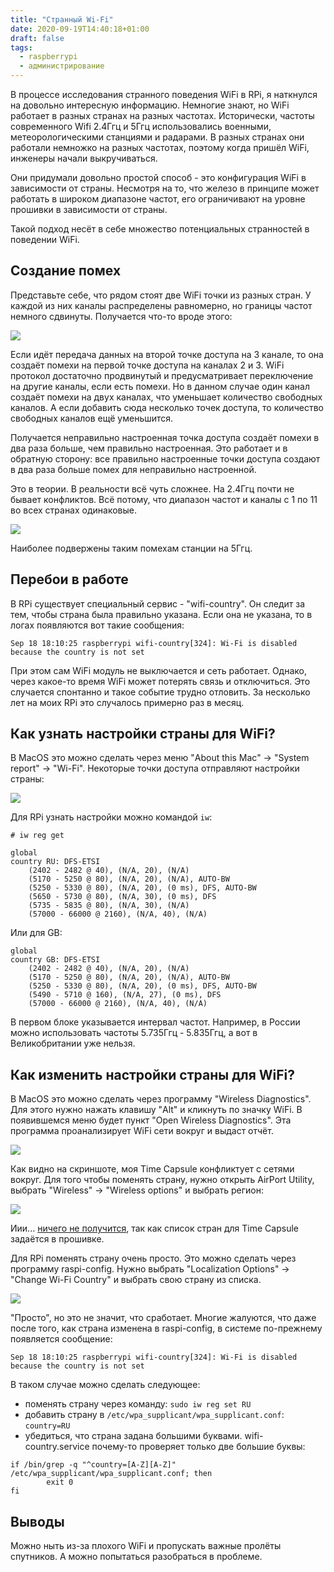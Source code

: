 ```yaml
---
title: "Странный Wi-Fi"
date: 2020-09-19T14:40:18+01:00
draft: false
tags:
  - raspberrypi
  - администрирование
---
```



В процессе исследования странного поведения WiFi в RPi, я наткнулся на довольно интересную информацию. Немногие знают, но WiFi работает в разных странах на разных частотах. Исторически, частоты современного Wifi 2.4Ггц и 5Ггц использовались военными, метеорологическими станциями и радарами. В разных странах они работали немножко на разных частотах, поэтому когда пришёл WiFi, инженеры начали выкручиваться. 

Они придумали довольно простой способ - это конфигурация WiFi в зависимости от страны. Несмотря на то, что железо в принципе может работать в широком диапазоне частот, его ограничивают на уровне прошивки в зависимости от страны.

Такой подход несёт в себе множество потенциальных странностей в поведении WiFi.

## Создание помех

Представьте себе, что рядом стоят две WiFi точки из разных стран. У каждой из них каналы распределены равномерно, но границы частот немного сдвинуты. Получается что-то вроде этого:

![](/img/wifi-country-codes/1.png)

Если идёт передача данных на второй точке доступа на 3 канале, то она создаёт помехи на первой точке доступа на каналах 2 и 3. WiFi протокол достаточно продвинутый и предусматривает переключение на другие каналы, если есть помехи. Но в данном случае один канал создаёт помехи на двух каналах, что уменьшает количество свободных каналов. А если добавить сюда несколько точек доступа, то количество свободных каналов ещё уменьшится.

Получается неправильно настроенная точка доступа создаёт помехи в два раза больше, чем правильно настроенная. Это работает и в обратную сторону: все правильно настроенные точки доступа создают в два раза больше помех для неправильно настроенной.

Это в теории. В реальности всё чуть сложнее. На 2.4Ггц почти не бывает конфликтов. Всё потому, что диапазон частот и каналы с 1 по 11 во всех странах одинаковые.  

![](/img/wifi-country-codes/2.png)

Наиболее подвержены таким помехам станции на 5Ггц.

## Перебои в работе

В RPi существует специальный сервис - "wifi-country". Он следит за тем, чтобы страна была правильно указана. Если она не указана, то в логах появляются вот такие сообщения:

```
Sep 18 18:10:25 raspberrypi wifi-country[324]: Wi-Fi is disabled because the country is not set
```

При этом сам WiFi модуль не выключается и сеть работает. Однако, через какое-то время WiFi может потерять связь и отключиться. Это случается спонтанно и такое событие трудно отловить. За несколько лет на моих RPi это случалось примерно раз в месяц.

## Как узнать настройки страны для WiFi?

В MacOS это можно сделать через меню "About this Mac" -> "System report" -> "Wi-Fi". Некоторые точки доступа отправляют настройки страны:

![](/img/wifi-country-codes/3.png)

Для RPi узнать настройки можно командой ```iw```:

```
# iw reg get

global
country RU: DFS-ETSI
	(2402 - 2482 @ 40), (N/A, 20), (N/A)
	(5170 - 5250 @ 80), (N/A, 20), (N/A), AUTO-BW
	(5250 - 5330 @ 80), (N/A, 20), (0 ms), DFS, AUTO-BW
	(5650 - 5730 @ 80), (N/A, 30), (0 ms), DFS
	(5735 - 5835 @ 80), (N/A, 30), (N/A)
	(57000 - 66000 @ 2160), (N/A, 40), (N/A)
```

Или для GB:

```
global
country GB: DFS-ETSI
	(2402 - 2482 @ 40), (N/A, 20), (N/A)
	(5170 - 5250 @ 80), (N/A, 20), (N/A), AUTO-BW
	(5250 - 5330 @ 80), (N/A, 20), (0 ms), DFS, AUTO-BW
	(5490 - 5710 @ 160), (N/A, 27), (0 ms), DFS
	(57000 - 66000 @ 2160), (N/A, 40), (N/A)
```

В первом блоке указывается интервал частот. Например, в России можно использовать частоты 5.735Ггц - 5.835Ггц, а вот в Великобритании уже нельзя.

## Как изменить настройки страны для WiFi?

В MacOS это можно сделать через программу "Wireless Diagnostics". Для этого нужно нажать клавишу "Alt" и кликнуть по значку WiFi. В появившемся меню будет пункт "Open Wireless Diagnostics". Эта программа проанализирует WiFi сети вокруг и выдаст отчёт.

![](/img/wifi-country-codes/4.png)

Как видно на скриншоте, моя Time Capsule конфликтует с сетями вокруг. Для того чтобы поменять страну, нужно открыть AirPort Utility, выбрать "Wireless" -> "Wireless options" и выбрать регион:

![](/img/wifi-country-codes/5.png)

Иии... [ничего не получится](https://discussions.apple.com/thread/6500525), так как список стран для Time Capsule задаётся в прошивке.

Для RPi поменять страну очень просто. Это можно сделать через программу raspi-config. Нужно выбрать "Localization Options" -> "Change Wi-Fi Country" и выбрать свою страну из списка.

![](/img/wifi-country-codes/6.png)

"Просто", но это не значит, что сработает. Многие жалуются, что даже после того, как страна изменена в raspi-config, в системе по-прежнему появляется сообщение:

```
Sep 18 18:10:25 raspberrypi wifi-country[324]: Wi-Fi is disabled because the country is not set
```

В таком случае можно сделать следующее:

 * поменять страну через команду: ```sudo iw reg set RU```
 * добавить страну в ```/etc/wpa_supplicant/wpa_supplicant.conf```: ```country=RU```
 * убедиться, что страна задана большими буквами. wifi-country.service почему-то проверяет только две большие буквы:
 
```
if /bin/grep -q "^country=[A-Z][A-Z]" /etc/wpa_supplicant/wpa_supplicant.conf; then
        exit 0
fi
```

## Выводы

Можно ныть из-за плохого WiFi и пропускать важные пролёты спутников. А можно попытаться разобраться в проблеме.
